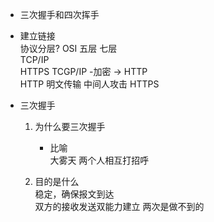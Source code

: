 - 三次握手和四次挥手            

- 建立链接           
    协议分层? OSI 五层 七层                
    TCP/IP          
    HTTPS TCGP/IP -加密 -> HTTP              
    HTTP 明文传输 中间人攻击 HTTPS              

- 三次握手               
    1. 为什么要三次握手               
        - 比喻             
            大雾天 两个人相互打招呼            

    2. 目的是什么              
        稳定，确保报文到达                
        双方的接收发送双能力建立 两次是做不到的              